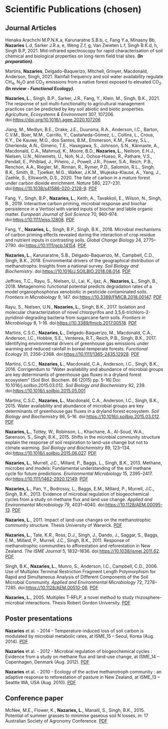 # Scientific Publications (chosen)

## Journal Articles

Henaka Arachchi M.P.N.K.a, Karunaratne S.B.b, c, Fang Y.a, Minasny Bb, **Nazaries** L.d, Sarker J.R.a, e, Weng Z.f, g, Van Zwieten L.f, Singh B.K.d, h, Singh B.P, 2021. Mid-infrared spectroscopy for rapid characterisation of soil chemical and biological properties on long-term field trial sites. ***(In preparation)***.

Martins, **Nazaries**, Delgado-Baquerizo, Mitchell, Grinyer, Macdonald, Anderson, Singh, 2021. Rainfall frequency and soil water availability regulate CH<sub>4</sub>, N<sub>2</sub>O and CO<sub>2</sub> emissions from a native forest exposed to elevated CO<sub>2</sub>. ***(In review - Functional Ecology).***

**Nazaries, L.**, Singh, B.P., Sarker, J.R., Fang, Y., Klein, M., Singh, B.K., 2021. The response of soil multi-functionality to agricultural management practices can be predicted by key soil abiotic and biotic properties. *Agriculture, Ecosystems & Environment* 307, 107206. doi:<https://doi.org/10.1016/j.agee.2020.107206>

Jiang, M., Medlyn, B.E., Drake, J.E., Duursma, R.A., Anderson, I.C., Barton, C.V.M., Boer, M.M., Carrillo, Y., Castañeda-Gómez, L., Collins, L., Crous, K.Y., De Kauwe, M.G., dos Santos, B.M., Emmerson, K.M., Facey, S.L., Gherlenda, A.N., Gimeno, T.E., Hasegawa, S., Johnson, S.N., Kännaste, A., Macdonald, C.A., Mahmud, K., Moore, B.D., **Nazaries, L.**, Neilson, E.H.J., Nielsen, U.N., Niinemets, Ü., Noh, N.J., Ochoa-Hueso, R., Pathare, V.S., Pendall, E., Pihlblad, J., Piñeiro, J., Powell, J.R., Power, S.A., Reich, P.B., Renchon, A.A., Riegler, M., Rinnan, R., Rymer, P.D., Salomón, R.L., Singh, B.K., Smith, B., Tjoelker, M.G., Walker, J.K.M., Wujeska-Klause, A., Yang, J., Zaehle, S., Ellsworth, D.S., 2020. The fate of carbon in a mature forest under carbon dioxide enrichment. *Nature* 580, 227–231. doi:<https://10.1038/s41586-020-2128-9>. [PDF](/documents/scientific_publications/Jiang_et_al_2020.pdf "Jiang et al. 2020")

Fang, Y., Singh, B.P., **Nazaries, L.**, Keith, A., Tavakkoli, E., Wilson, N., Singh, B., 2019. Interactive carbon priming, microbial response and biochar persistence in a Vertisol with varied inputs of biochar and labile organic matter. *European Journal of Soil Science* 70, 960–974. doi:<https://10.1111/ejss.12808>. [PDF](/documents/scientific_publications/Fang_et_al_2019.pdf "Fang et al. 2019")

Fang, Y., **Nazaries, L.**, Singh, B.P., Singh, B.K., 2018. Microbial mechanisms of carbon priming effects revealed during the interaction of crop residue and nutrient inputs in contrasting soils. *Global Change Biology* 24, 2775–2790. doi:<https://10.1111/gcb.14154>. [PDF](/documents/scientific_publications/Fang_et_al_2018.pdf "Faang et al. 2018")

**Nazaries, L.**, Karunaratne, S.B., Delgado-Baquerizo, M., Campbell, C.D., Singh, B.K., 2018. Environmental drivers of the geographical distribution of methanotrophs: Insights from a national survey. *Soil Biology and Biochemistry*. doi:<https://10.1016/J.SOILBIO.2018.08.014>. [PDF](/documents/scientific_publications/Nazaries_et_al_2018.pdf "Nazaries et al. 2018")

Jeffries, T.C., Rayu, S., Nielsen, U., Lai, K., Ijaz, A., **Nazaries, L.**, Singh, B., 2018. Metagenomic functional potential predicts degradation rates of a model organophosphorus xenobiotic in pesticide contaminated soils. *Frontiers in Microbiology* 9, 147. doi:<https://10.3389/FMICB.2018.00147>. [PDF](/documents/scientific_publications/Jeffries_et_al_2018.pdf "Jeffries et al. 2018")

Rayu, S., Nielsen, U.N., **Nazaries, L.**, Singh, B.K., 2017. Isolation and molecular characterization of novel chlorpyrifos and 3,5,6-trichloro-2-pyridinol-degrading bacteria from sugarcane farm soils. *Frontiers in Microbiology* 8, 1–16. doi:<https://10.3389/fmicb.2017.00518>. [PDF](/documents/scientific_publications/Rayu_et_al_2017.pdf "Rayu et al. 2017")

Martins, C.S.C., **Nazaries, L.**, Delgado-Baquerizo, M., Macdonald, C.A., Anderson, I.C., Hobbie, S.E., Venterea, R.T., Reich, P.B., Singh, B.K., 2017. Identifying environmental drivers of greenhouse gas emissions under warming and reduced rainfall in boreal-temperate forests. *Functional Ecology* 31, 2356–2368. doi:<https://10.1111/1365-2435.12928>. [PDF](/documents/scientific_publications/Martins_et_al_2017.pdf "Martins et al. 2017")

Martins, C.S.C., **Nazaries, L.**, Macdonald, C.A., Anderson, I.C., Singh, B.K., 2016. Corrigendum to “Water availability and abundance of microbial groups are key determinants of greenhouse gas fluxes in a dryland forest ecosystem” [Soil Biol. Biochem. 86 (2015) pp. 5-16] Doi: 10.1016/j.soilbio.2015.03.012. *Soil Biology and Biochemistry* 92, 239. doi:<https://10.1016/j.soilbio.2015.05.001>

Martins, C.S.C., **Nazaries, L.**, Macdonald, C.A., Anderson, I.C., Singh, B.K., 2015. Water availability and abundance of microbial groups are key determinants of greenhouse gas fluxes in a dryland forest ecosystem. *Soil Biology and Biochemistry* 86, 5–16. doi:<https://10.1016/j.soilbio.2015.03.012>. [PDF](/documents/scientific_publications/Martins_et_al_2015.pdf "Martins et al. 2015")

**Nazaries, L.**, Tottey, W., Robinson, L., Khachane, A., Al-Soud, W.A., Sørenson, S., Singh, B.K., 2015. Shifts in the microbial community structure explain the response of soil respiration to land-use change but not to climate warming. *Soil Biology and Biochemistry* 89, 123–134. doi:<https://10.1016/j.soilbio.2015.06.027>. [PDF](/documents/scientific_publications/Nazaries_et_al_2015.pdf "Nazaries et al. 2015")

**Nazaries, L.**, Murrell, J.C., Millard, P., Baggs, L., Singh, B.K., 2013. Methane, microbes and models: Fundamental understanding of the soil methane cycle for future predictions. *Environmental Microbiology* 15, 2395–2417. doi:<https://10.1111/1462-2920.12149>. [PDF](/documents/scientific_publications/Nazaries_et_al_2013b.pdf "Nazaries et al. 2013")

**Nazaries, L.**, Pan, Y., Bodrossy, L., Baggs, E.M., Millard, P., Murrell, J.C., Singh, B.K., 2013. Evidence of microbial regulation of biogeochemical cycles from a study on methane flux and land use change. *Applied and Environmental Microbiology* 79, 4031–4040. doi:<https://10.1128/AEM.00095-13>. [PDF](/documents/scientific_publications/Nazaries_et_al_2013a.pdf "Nazaries et al. 2013")

**Nazaries, L.**, 2011. Impact of land-use changes on the methanotrophic community structure. Thesis University of Warwick. [PDF](/documents/scientific_publications/Nazaries_2011.pdf "Nazaries 2011")

**Nazaries, L.**, Tate, K.R., Ross, D.J., Singh, J., Dando, J., Saggar, S., Baggs, E.M., Millard, P., Murrell, J.C., Singh, B.K., 2011. Response of methanotrophic communities to afforestation and reforestation in New Zealand. *The ISME Journal* 5, 1832–1836. doi:<https://10.1038/ismej.2011.62>. [PDF](/documents/scientific_publications/Nazaries_et_al_2011.pdf "Nazaries et al. 2011")

Singh, B.K., **Nazaries, L.**, Munro, S., Anderson, I.C., Campbell, C.D., 2006. Use of Multiplex Terminal Restriction Fragment Length Polymorphism for Rapid and Simultaneous Analysis of Different Components of the Soil Microbial Community. *Applied and Environmental Microbiology* 72, 7278–7285. doi:<https://10.1128/AEM.00510-06>. [PDF](/documents/scientific_publications/Singh_et_al_2006.pdf "Singh et al. 2006")

**Nazaries, L.**, 2005. Multiplex T-RFLP, a novel method to study rhizosphere-microbial interactions. Thesis Robert Gordon University. [PDF](/documents/scientific_publications/Nazaries_2005.pdf "Nazaries 2005")

## Poster presentations

**Nazaries** et al. - 2014 - Temperature-induced loss of soil carbon is modulated by microbial metabolic rates, at ISME_15 – Seoul, Korea (Aug. 2014). [PDF](/documents/scientific_publications/Nazaries_et_al_2014_ISME_15.pdf "Nazaries et al. 2014")

**Nazaries** et al. - 2012 - Microbial regulation of biogeochemical cycles : Evidence from a study on methane flux and land-use change, at ISME_14 – Copenhagen, Denmark (Aug. 2012). [PDF](/documents/scientific_publications/Nazaries_et_al_2012_ISME_14.pdf "Nazaries et al. 2012")

**Nazaries** et al. - 2010 - Ecology of the active methanotroph community : an adaptive response to reforestation of pasture in New Zealand, at ISME_13 – Seattle WA, USA (Aug. 2010). [PDF](/documents/scientific_publications/Nazaries_et_al_2010_ISME_13.pdf "Nazaries et al. 2010")

## Conference paper

McNee, M.E., Flower, K., **Nazaries, L.**, Manalil, S., Singh, B.K., 2015. Potential of summer grasses to minimise gaseous soil N losses, in: 17 Australian Society of Agronomy Conference. [PDF](/documents/scientific_publications/McNee_et_al_2015.pdf "McNee et al. 2015")

